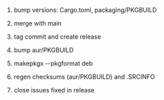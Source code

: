 1. bump versions: Cargo.toml, packaging/PKGBUILD
4. merge with main
5. tag commit and create release

6. bump aur/PKGBUILD
7. makepkgx --pkgformat deb
8. regen checksums (aur/PKGBUILD) and .SRCINFO
9. close issues fixed in release
